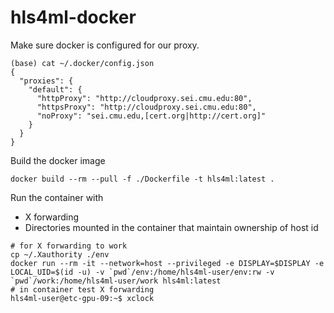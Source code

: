 # hls4ml-docker

Make sure docker is configured for our proxy.
```
(base) cat ~/.docker/config.json
{
  "proxies": {
    "default": {
      "httpProxy": "http://cloudproxy.sei.cmu.edu:80",
      "httpsProxy": "http://cloudproxy.sei.cmu.edu:80",
      "noProxy": "sei.cmu.edu,[cert.org|http://cert.org]"
    }
  }
}
```

Build the docker image
```
docker build --rm --pull -f ./Dockerfile -t hls4ml:latest .
```

Run the container with
- X forwarding
- Directories mounted in the container that maintain ownership of host id

```
# for X forwarding to work
cp ~/.Xauthority ./env
docker run --rm -it --network=host --privileged -e DISPLAY=$DISPLAY -e LOCAL_UID=$(id -u) -v `pwd`/env:/home/hls4ml-user/env:rw -v `pwd`/work:/home/hls4ml-user/work hls4ml:latest
# in container test X forwarding
hls4ml-user@etc-gpu-09:~$ xclock
```
